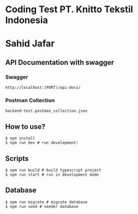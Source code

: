 # Coding Test PT. Knitto Tekstil Indonesia

# Sahid Jafar

## API Documentation with swagger

### Swagger

```
http://localhost:(PORT)/api-docs/
```

### Postman Collection

```
backend-test.postman_collection.json
```

## How to use?

```
$ npm install
$ npm run dev # run development!
```

## Scripts

```
$ npm run build # build typescript project
$ npm run start # run in development mode
```

## Database

```
$ npm run migrate # migrate database
$ npm run seed # seeder database
```
